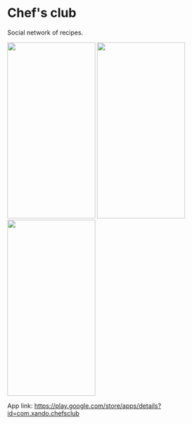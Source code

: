 # Chef's club
Social network of recipes.

<img src="https://firebasestorage.googleapis.com/v0/b/bludogramfirebase.appspot.com/o/chefs_club_screenshots%2FScreenshot_1.png?alt=media&token=11fc5300-3637-4c78-8754-edc8bc0fa49e" width="200" height="400" />   <img src="https://firebasestorage.googleapis.com/v0/b/bludogramfirebase.appspot.com/o/chefs_club_screenshots%2FScreenshot_2.png?alt=media&token=11fc5300-3637-4c78-8754-edc8bc0fa49e" width="200" height="400" />  <img src="https://firebasestorage.googleapis.com/v0/b/bludogramfirebase.appspot.com/o/chefs_club_screenshots%2FScreenshot_3.png?alt=media&token=11fc5300-3637-4c78-8754-edc8bc0fa49e" width="200" height="400" />

App link:
  https://play.google.com/store/apps/details?id=com.xando.chefsclub
